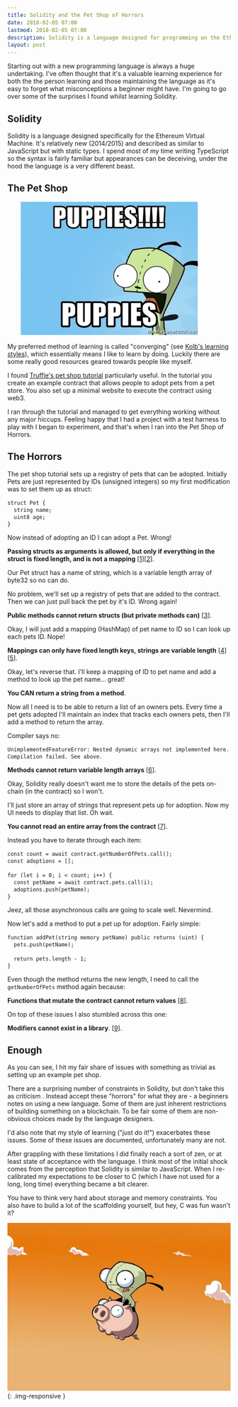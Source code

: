 ```yaml
---
title: Solidity and the Pet Shop of Horrors
date: 2018-02-05 07:00
lastmod: 2018-02-05 07:00
description: Solidity is a language designed for programming on the Ethereum blockchain. Unfortunately it contains a number of rough edges, let me introduce you to the pet shop of horrors...
layout: post
---
```


Starting out with a new programming language is always a huge undertaking. I've often thought that it's a valuable learning experience for both the the person learning and those maintaining the language as it's easy to forget what misconceptions a beginner might have. I'm going to go over some of the surprises I found whilst learning Solidity. 

## Solidity

Solidity is a language designed specifically for the Ethereum Virtual Machine. It's relatively new (2014/2015) and described as similar to JavaScript but with static types. I spend most of my time writing TypeScript so the syntax is fairly familiar but appearances can be deceiving, under the hood the language is a very different beast. 

## The Pet Shop

<div class="pull-right" markdown="1" style="width: 400px; margin: 10px 15px 0 30px">

![puppies](/asset/img/solidity/puppies-puppies.jpg)

</div>

My preferred method of learning is called "converging" (see [Kolb's learning styles](https://www.businessballs.com/self-awareness/kolbs-learning-styles-64/)), which essentially means I like to learn by doing. Luckily there are some really good resources geared towards people like myself. 

I found [Truffle's pet shop tutorial](http://truffleframework.com/tutorials/pet-shop) particularly useful. In the tutorial you create an example contract that allows people to adopt pets from a pet store. You also set up a minimal website to execute the contract using web3.

I ran through the tutorial and managed to get everything working without any major hiccups. Feeling happy that I had a project with a test harness to play with I began to experiment, and that's when I ran into the Pet Shop of Horrors. 


## The Horrors

The pet shop tutorial sets up a registry of pets that can be adopted. Initially Pets are just represented by IDs (unsigned integers) so my first modification was to set them up as struct:

```
struct Pet {
  string name;
  uint8 age;
}
```

Now instead of adopting an ID I can adopt a Pet. Wrong! 

**Passing structs as arguments is allowed, but only if everything in the struct is fixed length, and is not a mapping** [[1](https://ethereum.stackexchange.com/questions/3681/how-to-interact-with-the-contract-with-more-complex-argumentssort-of-a-string-o)][[2](https://forum.ethereum.org/discussion/2417/structs-as-function-parameters)].

Our Pet struct has a name of string, which is a variable length array of byte32 so no can do.

No problem, we'll set up a registry of pets that are added to the contract. Then we can just pull back the pet by it's ID. Wrong again! 

**Public methods cannot return structs (but private methods can)** [[3](https://ethereum.stackexchange.com/questions/7317/how-can-i-return-struct-when-function-is-called)].

Okay, I will just add a mapping (HashMap) of pet name to ID so I can look up each pets ID. Nope!

**Mappings can only have fixed length keys, strings are variable length** [[4](https://ethereum.stackexchange.com/questions/15828/using-strings-as-indices-in-solidity)][[5](https://github.com/ethereum/solidity/issues/1550)].

Okay, let's reverse that. I'll keep a mapping of ID to pet name and add a method to look up the pet name... great!

**You CAN return a string from a method**.

Now all I need is to be able to return a list of an owners pets. Every time a pet gets adopted I'll maintain an index that tracks each owners pets, then I'll add a method to return the array.

Compiler says no:

```
UnimplementedFeatureError: Nested dynamic arrays not implemented here.
Compilation failed. See above.
```

**Methods cannot return variable length arrays** [[6](https://ethereum.stackexchange.com/questions/17312/solidity-can-you-return-dynamic-arrays-in-a-function)].

Okay, Solidity really doesn't want me to store the details of the pets on-chain (in the contract) so I won't. 

I'll just store an array of strings that represent pets up for adoption. Now my UI needs to display that list. Oh wait.

**You cannot read an entire array from the contract** [[7](https://ethereum.stackexchange.com/questions/3114/calling-public-array-of-structs-using-web3)].

Instead you have to iterate through each item:

```
const count = await contract.getNumberOfPets.call();
const adoptions = [];
    
for (let i = 0; i < count; i++) {
  const petName = await contract.pets.call(i);
  adoptions.push(petName);
}
```

Jeez, all those asynchronous calls are going to scale well. Nevermind. 

Now let's add a method to put a pet up for adoption. Fairly simple:

```
function addPet(string memory petName) public returns (uint) {
  pets.push(petName);
 
  return pets.length - 1;
}
```

Even though the method returns the new length, I need to call the `getNumberOfPets` method again because:

**Functions that mutate the contract cannot return values** [[8](https://ethereum.stackexchange.com/questions/3285/how-to-get-return-values-when-function-with-argument-is-called)].

On top of these issues I also stumbled across this one:

**Modifiers cannot exist in a library**. [[9](https://github.com/ethereum/solidity/issues/2467)].

## Enough

As you can see, I hit my fair share of issues with something as trivial as setting up an example pet shop. 

There are a surprising number of constraints in Solidity, but don't take this as criticism . Instead accept these "horrors" for what they are - a beginners notes on using a new language. Some of them are just inherent restrictions of building something on a blockchain. To be fair some of them are non-obvious choices made by the language designers. 

I'd also note that my style of learning ("just do it!") exacerbates these issues. Some of these issues are documented, unfortunately many are not. 

After grappling with these limitations I did finally reach a sort of zen, or at least state of acceptance with the language. I think most of the initial shock comes from the perception that Solidity is similar to JavaScript. When I re-calibrated my expectations to be closer to C (which I have not used for a long, long time) everything became a bit clearer. 

You have to think very hard about storage and memory constraints. You also have to build a lot of the scaffolding yourself, but hey, C was fun wasn't it?

![flying-pig](/asset/img/solidity/flying-pig.jpg){: .img-responsive }

